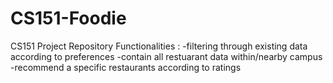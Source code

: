 # CS151-Foodie
CS151 Project Repository
Functionalities : 
  -filtering through existing data according to preferences
  -contain all restuarant data within/nearby campus
  -recommend a specific restaurants according to ratings

